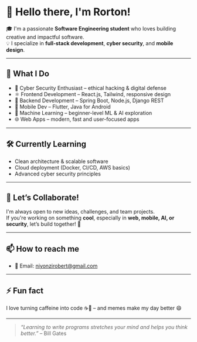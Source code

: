 # 👋 Hello there, I'm Rorton!

🎓 I'm a passionate **Software Engineering student** who loves building creative and impactful software.  
💡 I specialize in **full-stack development**, **cyber security**, and **mobile design**.

---

## 🧠 What I Do

- 🔐 Cyber Security Enthusiast – ethical hacking & digital defense
- ⚛️ Frontend Development – React.js, Tailwind, responsive design
- 🚀 Backend Development – Spring Boot, Node.js, Django REST
- 📱 Mobile Dev – Flutter, Java for Android
- 🤖 Machine Learning – beginner-level ML & AI exploration
- 🌐 Web Apps – modern, fast and user-focused apps

---

## 🛠️ Currently Learning

- Clean architecture & scalable software
- Cloud deployment (Docker, CI/CD, AWS basics)
- Advanced cyber security principles

---

## 🤝 Let’s Collaborate!

I'm always open to new ideas, challenges, and team projects.  
If you're working on something **cool**, especially in **web, mobile, AI, or security**, let’s build together! 🙌

---

## 📫 How to reach me

- 📧 Email: niyonzirobert@gmail.com

---

## ⚡ Fun fact

I love turning caffeine into code ☕🚀 – and memes make my day better 😄

---

> _“Learning to write programs stretches your mind and helps you think better.”_ – Bill Gates

